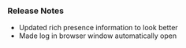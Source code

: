 ### Release Notes

* Updated rich presence information to look better
* Made log in browser window automatically open